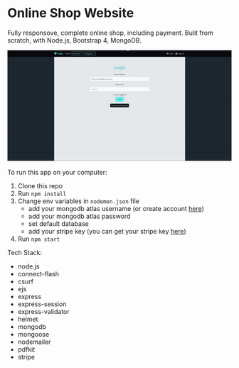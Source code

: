 # Online Shop Website

Fully responsove, complete online shop, including payment. Bulit from scratch, with Node.js, Bootstrap 4, MongoDB.

![gif](online-shop-2.gif)

To run this app on your computer:
1. Clone this repo
1. Run `npm install`
1. Change env variables in `nodemon.json` file
    * add your mongodb atlas username (or create account [here](https://www.mongodb.com/cloud/atlas))
    * add your mongodb atlas password
    * set default database
    * add your stripe key (you can get your stripe key [here](https://stripe.com/))
1. Run `npm start`

Tech Stack:
* node.js
* connect-flash
* csurf
* ejs
* express
* express-session
* express-validator
* helmet
* mongodb
* mongoose
* nodemailer
* pdfkit
* stripe
